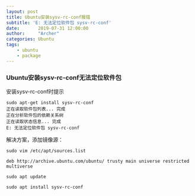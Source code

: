 ```yaml
---
layout: post
title: Ubuntu安装sysv-rc-conf报错
subtitle: 'E: 无法定位软件包 sysv-rc-conf'
date:       2019-07-31 12:00:00
author:     "Archer"
categories: Ubuntu
tags:
    - ubuntu
    - package
---
```


### Ubuntu安装sysv-rc-conf无法定位软件包

安装sysv-rc-conf时提示
```text
sudo apt-get install sysv-rc-conf
正在读取软件包列表... 完成
正在分析软件包的依赖关系树       
正在读取状态信息... 完成       
E: 无法定位软件包 sysv-rc-conf
```

解决方案，添加镜像源：
```text
sudo vim /etc/apt/sources.list

deb http://archive.ubuntu.com/ubuntu/ trusty main universe restricted multiverse

sudo apt update

sudo apt install sysv-rc-conf
```